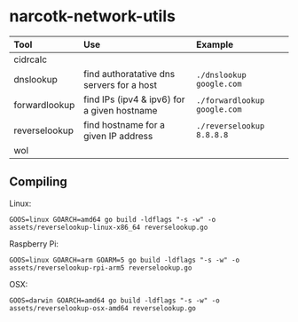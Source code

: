 # narcotk-network-utils

| Tool | Use | Example |
| :--- | :--- | :--- |
| cidrcalc | | |
| dnslookup | find authoratative dns servers for a host | `./dnslookup google.com` |
| forwardlookup | find IPs (ipv4 & ipv6) for a given hostname | `./forwardlookup google.com` |
| reverselookup | find hostname for a given IP address | `./reverselookup 8.8.8.8` |
| wol | | |

## Compiling

Linux:

`GOOS=linux GOARCH=amd64 go build -ldflags "-s -w" -o assets/reverselookup-linux-x86_64 reverselookup.go`


Raspberry Pi:

`GOOS=linux GOARCH=arm GOARM=5 go build -ldflags "-s -w" -o assets/reverselookup-rpi-arm5 reverselookup.go`


OSX:

`GOOS=darwin GOARCH=amd64 go build -ldflags "-s -w" -o assets/reverselookup-osx-amd64 reverselookup.go`
